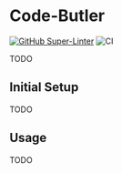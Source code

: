 # Code-Butler

[![GitHub Super-Linter](https://github.com/ca-dp/code-butler/actions/workflows/linter.yml/badge.svg)](https://github.com/super-linter/super-linter)
![CI](https://github.com/ca-dp/code-butler/actions/workflows/ci.yml/badge.svg)

TODO

## Initial Setup

TODO


## Usage

TODO